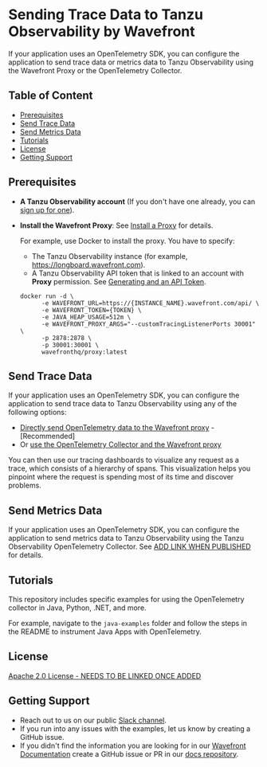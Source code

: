 # Sending Trace Data to Tanzu Observability by Wavefront

If your application uses an OpenTelemetry SDK, you can configure the application to send trace data or metrics data to Tanzu Observability using the Wavefront Proxy or the OpenTelemetry Collector.

## Table of Content

* [Prerequisites](#prerequisites)
* [Send Trace Data](#send-trace-data)
* [Send Metrics Data](#send-metrics-data)
* [Tutorials](#tutorials)
* [License](#license)
* [Getting Support](#getting-support)

## Prerequisites

* **A Tanzu Observability account** (If you don't have one already, you
  can [sign up for one](https://tanzu.vmware.com/observability)).
* **Install the Wavefront Proxy**: See [Install a Proxy](https://docs.wavefront.com/proxies_installing.html#install-a-proxy) for details.
  
  For example, use Docker to install the proxy. You have to specify:

  * The Tanzu Observability instance (for example, https://longboard.wavefront.com).
  * A Tanzu Observability API token that is linked to an account with **Proxy** permission.
    See [Generating and an API Token](https://docs.wavefront.com/wavefront_api.html#generating-an-api-token).

  ```
  docker run -d \
        -e WAVEFRONT_URL=https://{INSTANCE_NAME}.wavefront.com/api/ \
        -e WAVEFRONT_TOKEN={TOKEN} \
        -e JAVA_HEAP_USAGE=512m \
        -e WAVEFRONT_PROXY_ARGS="--customTracingListenerPorts 30001" \
        -p 2878:2878 \
        -p 30001:30001 \
        wavefronthq/proxy:latest
  ```

## Send Trace Data
If your application uses an OpenTelemetry SDK, you can configure the application to send trace data to Tanzu Observability using any of the following options:

* [Directly send OpenTelemetry data to the Wavefront proxy](https://docs.wavefront.com/opentelemetry_tracing.html#send-data-using-the-wavefront-proxy---recommended) - [Recommended]
* Or [use the OpenTelemetry Collector and the Wavefront proxy](https://docs.wavefront.com/opentelemetry_tracing.html#send-data-using-the-opentelemetry-collector)

You can then use our tracing dashboards to visualize any request as a trace, which consists of a hierarchy of spans. This visualization helps you pinpoint where the request is spending most of its time and discover problems.

## Send Metrics Data

If your application uses an OpenTelemetry SDK, you can configure the application to send metrics data to Tanzu Observability using the Tanzu Observability OpenTelemetry Collector. See [ADD LINK WHEN PUBLISHED]() for details.

## Tutorials

This repository includes specific examples for using the OpenTelemetry collector in Java, Python, .NET, and more. 

For example, navigate to the `java-examples` folder and follow the steps in the README to instrument Java Apps with OpenTelemetry. 

## License
[Apache 2.0 License - NEEDS TO BE LINKED ONCE ADDED]()



## Getting Support
* Reach out to us on our public [Slack channel](https://www.wavefront.com/join-public-slack).
* If you run into any issues with the examples, let us know by creating a GitHub issue.
* If you didn't find the information you are looking for in our [Wavefront Documentation](https://docs.wavefront.com/) create a GitHub issue or PR in our [docs repository](https://github.com/wavefrontHQ/docs).
